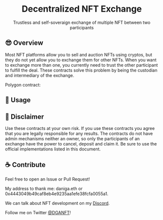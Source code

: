 <h1 align="center"> Decentralized NFT Exchange </h1> 
<p align="center">Trustless and self-soveraign exchange of multiple NFT between two participants</p>



## 😎 Overview

Most NFT platforms allow you to sell and auction NFTs using cryptos, but they do not yet allow you to exchange them for other NFTs. When you want to exchange more than one, you currently need to trust the other participant to fulfill the deal. These contracts solve this problem by being the custodian and intermediary of the exchange.

Polygon contract: []()


## 🔌 Usage



## 🔎 Disclaimer

Use these contracts at your own risk. If you use these contracts you agree that you are legally responsible for any results. The contracts do not have admin mechanisms neither an owner, so only the participants of an exchange have the power to cancel, deposit and claim it. Be sure to use the official implementations listed in this document.


## ☕ Contribute  

Feel free to open an Issue or Pull Request!
 
My address to thank me: daniga.eth or 0x4443049b49caf8eb4e9235aa1efe38fcfa0055a1.

We can talk about NFT development on my [Discord](https://discord.gg/QPMapnqAh7).

Follow me on Twitter [@DGANFT](https://twitter.com/DGANFT)!
